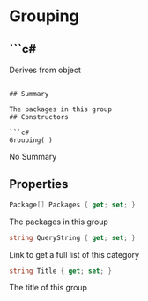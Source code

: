 # Grouping

## ```c#
Derives from object
```

## Summary

The packages in this group
## Constructors

```c#
Grouping( ) 
```
No Summary
## Properties

```c#
Package[] Packages { get; set; } 
```
The packages in this group
```c#
string QueryString { get; set; } 
```
Link to get a full list of this category
```c#
string Title { get; set; } 
```
The title of this group

